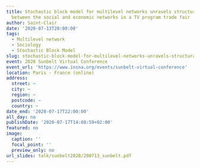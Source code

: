 ```yaml
---
title: Stochastic block model for multilevel networks unravels structural interdependence
  between the social and economic networks in a TV program trade fair
author: Saint-Clair
date: '2020-07-13T20:00:00'
tags:
  - Multilevel network
  - Sociology
  - Stochastic Block Model
slug: stochastic-block-model-for-multilevel-networks-unravels-structural-interdependence-between-the-social-and-economic-networks-in-a-tv-program-trade-fair
event: 2020 Sunbelt Virtual Conference
event_url: 'https://www.insna.org/events/sunbelt-virtual-conference'
location: Paris - France (online)
address:
  street: ~
  city: ~
  region: ~
  postcode: ~
  country: ~
date_end: '2020-07-17T22:00:00'
all_day: no
publishDate: '2020-07-17T14:08:59+02:00'
featured: no
image:
  caption: ''
  focal_point: ''
  preview_only: no
url_slides: talk/sunbelt2020/200713_sunbelt.pdf
---
```

